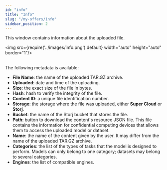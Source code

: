 ```yaml
---
id: "info"
title: "Info"
slug: "/my-offers/info"
sidebar_position: 2
---
```


This window contains information about the uploaded file.

<img src={require('../images/info.png').default} width="auto" height="auto" border="1"/>
<br/>
<br/>

The following metadata is available:

- **File Name**: the name of the uploaded TAR.GZ archive.
- **Uploaded**: date and time of the uploading.
- **Size**: the exact size of the file in bytes.
- **Hash**: hash to verify the integrity of the file.
- **Content ID**: a unique file identification number.
- **Storage**: the storage where the file was uploaded, either **Super Cloud** or **Storj**.
- **Bucket**: the name of the Storj bucket that stores the file.
- **Path**: button to download the content's resource JSON file. This file contains the information for confidential computing devices that allows them to access the uploaded model or dataset.
- **Name**: the name of the content given by the user. It may differ from the name of the uploaded TAR.GZ archive.
- **Categories**: the list of the types of tasks that the model is designed to perform. Models can only belong to one category; datasets may belong to several categories.
- **Engines**: the list of compatible engines.